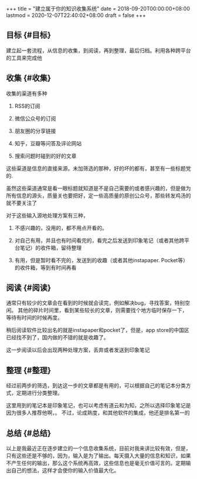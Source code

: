 +++
title = "建立属于你的知识收集系统"
date = 2018-09-20T00:00:00+08:00
lastmod = 2020-12-07T22:40:02+08:00
draft = false
+++

## 目标 {#目标}

建立起一套流程，从信息的收集，到阅读，再到整理，最后归档。利用各种跨平台的工具来完成他


## 收集 {#收集}

收集的渠道有多种

1.  RSS的订阅

2.  微信公众号的订阅

3.  朋友圈的分享链接

4.  知乎，豆瓣等问答及评论网站

5.  搜索问题时碰到的好的文章

这些渠道是信息的直接来源。未加筛选的那种，好的坏的都有，甚至有一些标题党的.

虽然这些渠道通常是看一眼标题就知道是不是自己需要的或者感兴趣的，但是做为所有信息的源头，质量关也要把好，定一些高质量的原创公众号，那些转发鸡汤的就不要关注了

对于这些输入源地处理方案有三种，

1.  不感兴趣的，没用的，都不用点开看的。

2.  对自己有用，并且也有时间看完的，看完之后发送到印象笔记（或者其他跨平台笔记）的收件箱，留待整理

3.  有用，但是暂时看不完的，发送到的收趣（或者其他instapaper. Pocket等）的收件箱，等到有时间再看


## 阅读 {#阅读}

通常只有较少的文章会在看到的时候就会读完，例如解决bug，寻找答案，特别空闲。 其他的碎片时间里，看到某些较长的文章，则需要找个地方临时保存一下，等待有时间的时候再度。

稍后阅读软件比较出名的就是instapaper和pocket了，但是，app store的中国区已经找不到了，国内做的不错的就是收趣了。

这一步阅读以后会出现两种处理方案，丢弃或者发送到印象笔记


## 整理 {#整理}

经过前两步的筛选，到达这一步的文章都是有用的，可以根据自己的笔记本分类方式，定期进行分类整理。

这里用到的笔记本是印象笔记，也可以考虑有道云和为知，之所以选择印象笔记是因为很多人推荐他啊，。 不过，论成熟度，和其他软件的集成，他还是排名第一的


## 总结 {#总结}

以上是我最近正在逐步建立的一个信息收集系统，目前对我来讲比较有效，但是，只有这些还是不够的，因为，输入是为了输出。每天摄入大量的信息和知识，如果不产生任何的输出，那么这个系统再高效，这些信息也是毫无价值可言的。定期输出自己的想法，这样才会使你的输入价值最大化。